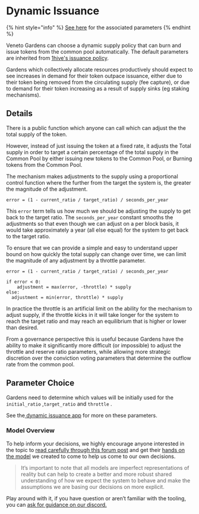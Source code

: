 # Dynamic Issuance

{% hint style="info" %}
[See here](../protocol-parameters/dynamic-issuance.md) for the associated parameters
{% endhint %}

Veneto Gardens can choose a dynamic supply policy that can burn and issue tokens from the common pool automatically. The default parameters are inherited from [1hive's issuance policy](https://forum.1hive.org/t/dynamic-honey-supply-policy-proposal/2224).

Gardens which collectively allocate resources productively should expect to see increases in demand for their token outpace issuance, either due to their token being removed from the circulating supply \(fee capture\), or due to demand for their token increasing as a result of supply sinks \(eg staking mechanisms\).

## Details 

There is a public function which anyone can call which can adjust the the total supply of the token.

However, instead of just issuing the token at a fixed rate, it adjusts the Total supply in order to target a certain percentage of the total supply in the Common Pool by either issuing new tokens to the Common Pool, or Burning tokens from the Common Pool.

The mechanism makes adjustments to the supply using a proportional control function where the further from the target the system is, the greater the magnitude of the adjustment.

```text
error = (1 - current_ratio / target_ratio) / seconds_per_year
```

This `error` term tells us how much we should be adjusting the supply to get back to the target ratio. The `seconds_per_year` constant smooths the adjustments so that even though we can adjust on a per block basis, it would take approximately a year \(all else equal\) for the system to get back to the target ratio.

To ensure that we can provide a simple and easy to understand upper bound on how quickly the total supply can change over time, we can limit the magnitude of any adjustment by a throttle parameter.

```text
error = (1 - current_ratio / target_ratio) / seconds_per_year

if error < 0:
	adjustment = max(error, -throttle) * supply
else:
  adjustment = min(error, throttle) * supply 
```

In practice the throttle is an artificial limit on the ability for the mechanism to adjust supply, if the throttle kicks in it will take longer for the system to reach the target ratio and may reach an equilibrium that is higher or lower than desired.

From a governance perspective this is useful because Gardens have the ability to make it significantly more difficult \(or impossible\) to adjust the throttle and reserve ratio parameters, while allowing more strategic discretion over the conviction voting parameters that determine the outflow rate from the common pool.

## Parameter Choice

Gardens need to determine which values will be initially used for the `initial_ratio` ,`target_ratio` and `throttle` .

See the[ dynamic issuance app](../protocol-parameters/dynamic-issuance.md) for more on these parameters.

### Model Overview

To help inform your decisions, we highly encourage anyone interested in the topic to [read carefully through this forum post](https://forum.1hive.org/t/dynamic-honey-supply-policy-proposal/2224) and get their [hands on the model](https://github.com/1Hive/luna-swarm/tree/master/honey-supply) we created to come to help us come to our own decisions.

> It’s important to note that all models are imperfect representations of reality but can help to create a better and more robust shared understanding of how we expect the system to behave and make the assumptions we are basing our decisions on more explicit.

Play around with it, if you have question or aren’t familiar with the tooling, you can [ask for guidance on our discord.](https://discord.gg/KTbHy6fSqx)

